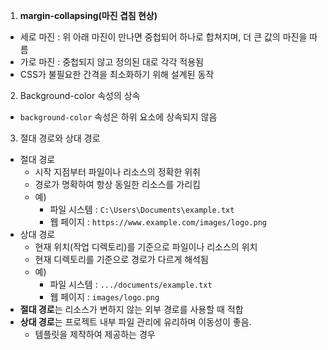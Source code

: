 1. <b> margin-collapsing(마진 겹침 현상)</b>
- 세로 마진 : 위 아래 마진이 만나면 중첩되어 하나로 합쳐지며, 더 큰 값의 마진을 따름
- 가로 마진 : 중첩되지 않고 정의된 대로 각각 적용됨
- CSS가 불필요한 간격을 최소화하기 위해 설계된 동작

2. Background-color 속성의 상속
- `background-color` 속성은 하위 요소에 상속되지 않음

3. 절대 경로와 상대 경로
- 절대 경로
    - 시작 지점부터 파일이나 리소스의 정확한 위취
    - 경로가 명확하여 항상 동일한 리소스를 가리킴
    - 예)
        - 파일 시스템 : `C:\Users\Documents\example.txt`
        - 웹 페이지 : `https://www.example.com/images/logo.png`
- 상대 경로
    - 현재 위치(작업 디렉토리)를 기준으로 파일이나 리소스의 위치
    - 현재 디렉토리를 기준으로 경로가 다르게 해석됨
    - 예)
        - 파일 시스템 : `.../documents/example.txt`
        - 웹 페이지 : `images/logo.png`
- **절대 경로**는 리소스가 변하지 않는 외부 경로를 사용할 때 적합
- **상대 경로**는 프로젝트 내부 파일 관리에 유리하며 이동성이 좋음.
    - 템플릿을 제작하여 제공하는 경우